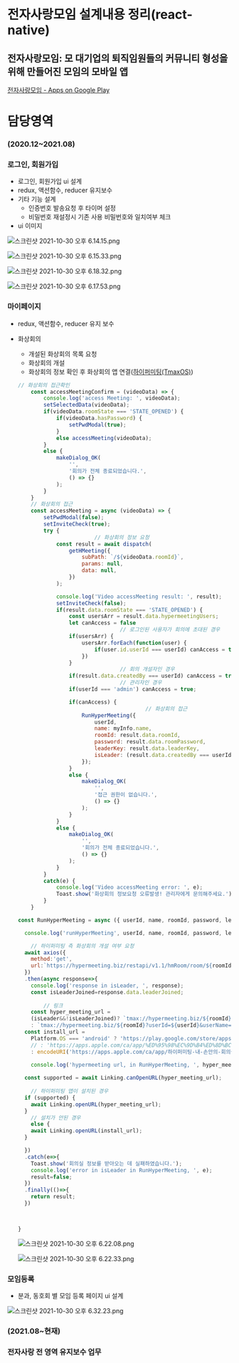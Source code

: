 # 전자사랑모임 설계내용 정리(react-native)

## 전자사랑모임: 모 대기업의 퇴직임원들의 커뮤니티 형성을 위해 만들어진 모임의 모바일 앱

[전자사랑모임 - Apps on Google Play](https://play.google.com/store/apps/details?id=com.eclubapp)

# 담당영역

### (2020.12~2021.08)

### 로그인, 회원가입

- 로그인, 회원가입 ui 설계
- redux, 액션함수, reducer 유지보수
- 기타 기능 설계
    - 인증번호 발송요청 후 타이머 설정
    - 비밀번호 재설정시 기존 사용 비밀번호와 일치여부 체크
- ui 이미지

![스크린샷 2021-10-30 오후 6.14.15.png](%E1%84%8C%E1%85%A5%E1%86%AB%E1%84%8C%E1%85%A1%E1%84%89%E1%85%A1%E1%84%85%E1%85%A1%E1%86%BC%E1%84%86%E1%85%A9%E1%84%8B%E1%85%B5%E1%86%B7%20%E1%84%89%E1%85%A5%E1%86%AF%E1%84%80%E1%85%A8%E1%84%82%E1%85%A2%E1%84%8B%E1%85%AD%E1%86%BC%20%E1%84%8C%E1%85%A5%E1%86%BC%E1%84%85%E1%85%B5(react-native)%20cf94116b08014e67b15faf8fa5b22b9e/%E1%84%89%E1%85%B3%E1%84%8F%E1%85%B3%E1%84%85%E1%85%B5%E1%86%AB%E1%84%89%E1%85%A3%E1%86%BA_2021-10-30_%E1%84%8B%E1%85%A9%E1%84%92%E1%85%AE_6.14.15.png)

![스크린샷 2021-10-30 오후 6.15.33.png](%E1%84%8C%E1%85%A5%E1%86%AB%E1%84%8C%E1%85%A1%E1%84%89%E1%85%A1%E1%84%85%E1%85%A1%E1%86%BC%E1%84%86%E1%85%A9%E1%84%8B%E1%85%B5%E1%86%B7%20%E1%84%89%E1%85%A5%E1%86%AF%E1%84%80%E1%85%A8%E1%84%82%E1%85%A2%E1%84%8B%E1%85%AD%E1%86%BC%20%E1%84%8C%E1%85%A5%E1%86%BC%E1%84%85%E1%85%B5(react-native)%20cf94116b08014e67b15faf8fa5b22b9e/%E1%84%89%E1%85%B3%E1%84%8F%E1%85%B3%E1%84%85%E1%85%B5%E1%86%AB%E1%84%89%E1%85%A3%E1%86%BA_2021-10-30_%E1%84%8B%E1%85%A9%E1%84%92%E1%85%AE_6.15.33.png)

![스크린샷 2021-10-30 오후 6.18.32.png](%E1%84%8C%E1%85%A5%E1%86%AB%E1%84%8C%E1%85%A1%E1%84%89%E1%85%A1%E1%84%85%E1%85%A1%E1%86%BC%E1%84%86%E1%85%A9%E1%84%8B%E1%85%B5%E1%86%B7%20%E1%84%89%E1%85%A5%E1%86%AF%E1%84%80%E1%85%A8%E1%84%82%E1%85%A2%E1%84%8B%E1%85%AD%E1%86%BC%20%E1%84%8C%E1%85%A5%E1%86%BC%E1%84%85%E1%85%B5(react-native)%20cf94116b08014e67b15faf8fa5b22b9e/%E1%84%89%E1%85%B3%E1%84%8F%E1%85%B3%E1%84%85%E1%85%B5%E1%86%AB%E1%84%89%E1%85%A3%E1%86%BA_2021-10-30_%E1%84%8B%E1%85%A9%E1%84%92%E1%85%AE_6.18.32.png)

![스크린샷 2021-10-30 오후 6.17.53.png](%E1%84%8C%E1%85%A5%E1%86%AB%E1%84%8C%E1%85%A1%E1%84%89%E1%85%A1%E1%84%85%E1%85%A1%E1%86%BC%E1%84%86%E1%85%A9%E1%84%8B%E1%85%B5%E1%86%B7%20%E1%84%89%E1%85%A5%E1%86%AF%E1%84%80%E1%85%A8%E1%84%82%E1%85%A2%E1%84%8B%E1%85%AD%E1%86%BC%20%E1%84%8C%E1%85%A5%E1%86%BC%E1%84%85%E1%85%B5(react-native)%20cf94116b08014e67b15faf8fa5b22b9e/%E1%84%89%E1%85%B3%E1%84%8F%E1%85%B3%E1%84%85%E1%85%B5%E1%86%AB%E1%84%89%E1%85%A3%E1%86%BA_2021-10-30_%E1%84%8B%E1%85%A9%E1%84%92%E1%85%AE_6.17.53.png)

### 마이페이지

- redux, 액션함수, reducer 유지 보수
- 화상회의
    - 개설된 화상회의 목록 요청
    - 화상회의 개설
    - 화상회의 정보 확인 후 화상회의 앱 연결([하이퍼미팅(TmaxOS)](https://play.google.com/store/apps/details?id=com.hypermeeting))
    
    ```jsx
    // 화상회의 접근확인
        const accessMeetingConfirm = (videoData) => {
            console.log('access Meeting: ', videoData);
            setSelectedData(videoData);
            if(videoData.roomState === 'STATE_OPENED') {
                if(videoData.hasPassword) {
                    setPwdModal(true);
                }
                else accessMeeting(videoData);
            }
            else {
                makeDialog_OK(
                    '',
                    '회의가 전체 종료되었습니다.',
                    () => {}
                );
            }
        }
        // 화상회의 접근
        const accessMeeting = async (videoData) => {
            setPwdModal(false);
            setInviteCheck(true);
            try {
    						// 화상회의 정보 요청
                const result = await dispatch(
                    getHMeeting({
                        subPath: `/${videoData.roomId}`,
                        params: null,
                        data: null,
                    })
                );
    
                console.log('Video accessMeeting result: ', result);
                setInviteCheck(false);
                if(result.data.roomState === 'STATE_OPENED') {
                    const usersArr = result.data.hypermeetingUsers;
                    let canAccess = false
    								// 로그인된 사용자가 회의에 초대된 경우
                    if(usersArr) {
                        usersArr.forEach(function(user) {
                            if(user.id.userId === userId) canAccess = true;
                        })
                    }
    								// 회의 개설자인 경우
                    if(result.data.createdBy === userId) canAccess = true;
    								// 관리자인 경우
                    if(userId === 'admin') canAccess = true;
    
                    if(canAccess) {
    										// 화상회의 접근
                        RunHyperMeeting({
                            userId,
                            name: myInfo.name,
                            roomId: result.data.roomId,
                            password: result.data.roomPassword,
                            leaderKey: result.data.leaderKey,
                            isLeader: (result.data.createdBy === userId)
                        });
                    }
                    else {
                        makeDialog_OK(
                            '',
                            '접근 권한이 없습니다.',
                            () => {}
                        );
                    }
                }
                else {
                    makeDialog_OK(
                        '',
                        '회의가 전체 종료되었습니다.',
                        () => {}
                    );
                }
            }
            catch(e) {
                console.log('Video accessMeeting error: ', e);
                Toast.show('화상회의 정보요청 오류발생! 관리자에게 문의해주세요.');
            }
        }
    
    const RunHyperMeeting = async ({ userId, name, roomId, password, leaderKey, isLeader }) => {
    
      console.log('runHyperMeeting', userId, name, roomId, password, leaderKey);
    
    	// 하이퍼미팅 측 화상회의 개설 여부 요청
      await axios({
        method:'get',
        url:`https://hypermeeting.biz/restapi/v1.1/hmRoom/room/${roomId}`
      })
      .then(async response=>{
        console.log('response in isLeader, ', response);
        const isLeaderJoined=response.data.leaderJoined;
        
    		// 링크
        const hyper_meeting_url =
        (isLeader&&!isLeaderJoined)? `tmax://hypermeeting.biz/${roomId}?userId=${userId}&userName=${name}&password=${password}&leaderKey=${leaderKey}`
        : `tmax://hypermeeting.biz/${roomId}?userId=${userId}&userName=${name}&password=${password}`;
      const install_url =
        Platform.OS === 'android' ? 'https://play.google.com/store/apps/details?id=com.hypermeeting'
        // : 'https://apps.apple.com/ca/app/%ED%95%98%EC%9D%B4%ED%8D%BC%EB%AF%B8%ED%8C%85-%EB%82%B4-%EC%86%90%EC%95%88%EC%9D%98-%ED%9A%8C%EC%9D%98%EC%8B%A4/id1542751569';
        : encodeURI('https://apps.apple.com/ca/app/하이퍼미팅-내-손안의-회의실/id1542751569')
    
        console.log('hypermeeting url, in RunHyperMeeting, ', hyper_meeting_url, isLeader);
      
      const supported = await Linking.canOpenURL(hyper_meeting_url);
    	
    	// 하이퍼미팅 앱이 설치된 경우
      if (supported) {
        await Linking.openURL(hyper_meeting_url); 
      }
    	// 설치가 안된 경우 
    	else {
        await Linking.openURL(install_url);
      }
    
      })
      .catch(e=>{
        Toast.show('회의실 정보를 받아오는 데 실패하였습니다.');
        console.log('error in isLeader in RunHyperMeeting, ', e);
        result=false;
      })
      .finally(()=>{
        return result;
      })
    
      
    
    }
    ```
    
    ![스크린샷 2021-10-30 오후 6.22.08.png](%E1%84%8C%E1%85%A5%E1%86%AB%E1%84%8C%E1%85%A1%E1%84%89%E1%85%A1%E1%84%85%E1%85%A1%E1%86%BC%E1%84%86%E1%85%A9%E1%84%8B%E1%85%B5%E1%86%B7%20%E1%84%89%E1%85%A5%E1%86%AF%E1%84%80%E1%85%A8%E1%84%82%E1%85%A2%E1%84%8B%E1%85%AD%E1%86%BC%20%E1%84%8C%E1%85%A5%E1%86%BC%E1%84%85%E1%85%B5(react-native)%20cf94116b08014e67b15faf8fa5b22b9e/%E1%84%89%E1%85%B3%E1%84%8F%E1%85%B3%E1%84%85%E1%85%B5%E1%86%AB%E1%84%89%E1%85%A3%E1%86%BA_2021-10-30_%E1%84%8B%E1%85%A9%E1%84%92%E1%85%AE_6.22.08.png)
    
    ![스크린샷 2021-10-30 오후 6.22.33.png](%E1%84%8C%E1%85%A5%E1%86%AB%E1%84%8C%E1%85%A1%E1%84%89%E1%85%A1%E1%84%85%E1%85%A1%E1%86%BC%E1%84%86%E1%85%A9%E1%84%8B%E1%85%B5%E1%86%B7%20%E1%84%89%E1%85%A5%E1%86%AF%E1%84%80%E1%85%A8%E1%84%82%E1%85%A2%E1%84%8B%E1%85%AD%E1%86%BC%20%E1%84%8C%E1%85%A5%E1%86%BC%E1%84%85%E1%85%B5(react-native)%20cf94116b08014e67b15faf8fa5b22b9e/%E1%84%89%E1%85%B3%E1%84%8F%E1%85%B3%E1%84%85%E1%85%B5%E1%86%AB%E1%84%89%E1%85%A3%E1%86%BA_2021-10-30_%E1%84%8B%E1%85%A9%E1%84%92%E1%85%AE_6.22.33.png)
    

### 모임등록

- 분과, 동호회 별 모임 등록 페이지 ui 설계

![스크린샷 2021-10-30 오후 6.32.23.png](%E1%84%8C%E1%85%A5%E1%86%AB%E1%84%8C%E1%85%A1%E1%84%89%E1%85%A1%E1%84%85%E1%85%A1%E1%86%BC%E1%84%86%E1%85%A9%E1%84%8B%E1%85%B5%E1%86%B7%20%E1%84%89%E1%85%A5%E1%86%AF%E1%84%80%E1%85%A8%E1%84%82%E1%85%A2%E1%84%8B%E1%85%AD%E1%86%BC%20%E1%84%8C%E1%85%A5%E1%86%BC%E1%84%85%E1%85%B5(react-native)%20cf94116b08014e67b15faf8fa5b22b9e/%E1%84%89%E1%85%B3%E1%84%8F%E1%85%B3%E1%84%85%E1%85%B5%E1%86%AB%E1%84%89%E1%85%A3%E1%86%BA_2021-10-30_%E1%84%8B%E1%85%A9%E1%84%92%E1%85%AE_6.32.23.png)

### (2021.08~현재)

### 전자사랑 전 영역 유지보수 업무